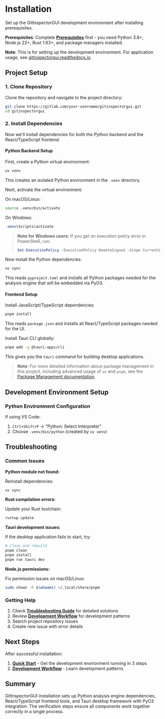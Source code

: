 # Installation

Set up the GitInspectorGUI development environment after installing prerequisites.

**Prerequisites**: Complete **[Prerequisites](01-prerequisites.md)** first - you need Python 3.8+, Node.js 22+, Rust 1.63+, and package managers installed.

**Note**: This is for setting up the development environment. For application usage, see [gitinspectorgui.readthedocs.io](https://gitinspectorgui.readthedocs.io/en/latest/).

## Project Setup

### 1. Clone Repository

Clone the repository and navigate to the project directory:

```bash
git clone https://gitlab.com/your-username/gitinspectorgui.git
cd gitinspectorgui
```

### 2. Install Dependencies

Now we'll install dependencies for both the Python backend and the React/TypeScript frontend.

#### Python Backend Setup

First, create a Python virtual environment:

```bash
uv venv
```

This creates an isolated Python environment in the `.venv` directory.

Next, activate the virtual environment:

On macOS/Linux:

```bash
source .venv/bin/activate
```

On Windows:

```powershell
.venv\Scripts\activate
```

> **Note for Windows users**: If you get an execution policy error in PowerShell, run:
>
> ```powershell
> Set-ExecutionPolicy -ExecutionPolicy RemoteSigned -Scope CurrentUser
> ```

Now install the Python dependencies:

```bash
uv sync
```

This reads `pyproject.toml` and installs all Python packages needed for the analysis engine that will be embedded via PyO3.

#### Frontend Setup

Install JavaScript/TypeScript dependencies:

```bash
pnpm install
```

This reads `package.json` and installs all React/TypeScript packages needed for the UI.

Install Tauri CLI globally:

```bash
pnpm add -g @tauri-apps/cli
```

This gives you the `tauri` command for building desktop applications.

> **Note**: For more detailed information about package management in this project, including advanced usage of `uv` and `pnpm`, see the [Package Management documentation](../development/package-management-overview.md).

## Development Environment Setup

### Python Environment Configuration

If using VS Code:

1. `Ctrl+Shift+P` → "Python: Select Interpreter"
2. Choose `.venv/bin/python` (created by `uv venv`)

## Troubleshooting

### Common Issues

**Python module not found:**

Reinstall dependencies:

```bash
uv sync
```

**Rust compilation errors:**

Update your Rust toolchain:

```bash
rustup update
```

**Tauri development issues:**

If the desktop application fails to start, try:

```bash
# Clean and rebuild
pnpm clean
pnpm install
pnpm run tauri dev
```

**Node.js permissions:**

Fix permission issues on macOS/Linux:

```bash
sudo chown -R $(whoami) ~/.local/share/pnpm
```

### Getting Help

1. Check **[Troubleshooting Guide](../development/troubleshooting.md)** for detailed solutions
2. Review **[Development Workflow](../development/development-workflow.md)** for development patterns
3. Search project repository issues
4. Create new issue with error details

## Next Steps

After successful installation:

1. **[Quick Start](03-quick-start.md)** - Get the development environment running in 3 steps
3. **[Development Workflow](../development/development-workflow.md)** - Learn development patterns

## Summary

GitInspectorGUI installation sets up Python analysis engine dependencies,
React/TypeScript frontend tools, and Tauri desktop framework with PyO3 integration. The
verification steps ensure all components work together correctly in a single process.
